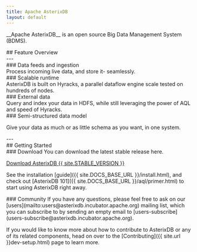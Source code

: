 ```yaml
---
title: Apache AsterixDB
layout: default
---
```


<div class="row">
 <div class="col-md-9 col-centered">
   <div class="well text-center"><p class="lead text-center" markdown="1">__Apache AsterixDB__ is an open source Big Data Management System (BDMS).</p>
   </div>
 </div>
</div>


<div class="row"><div class="col-md-3 col-md-offset-4 text-center" markdown="1">
## Feature Overview
</div></div>
---
<div class="row">
<div class="col-sm-5" markdown="1">
### Data feeds and ingestion
<div class="col-sm-2" markdown="1">
<i class="fa fa-sitemap fa-4x"></i>
</div>
Process incoming live data, and store it- seamlessly.
</div>
<div class="col-sm-5" markdown="1">
### Scalable runtime

<div class="col-sm-2" markdown="1">
<i class="fa fa-signal fa-4x"></i>
</div>
AsterixDB is built on Hyracks, a parallel dataflow engine scale tested on hundreds of nodes.
</div>
</div>

<div class="row">
<div class="col-sm-5" markdown="1">
### External data

<div class="col-sm-2" markdown="1">
<i class="fa fa-database fa-4x"></i>
</div>
Query and index your data in HDFS, while still leveraging the power of AQL and speed of Hyracks.
</div>
<div class="col-sm-5" markdown="1">
### Semi-structured data model
<div class="col-sm-2" markdown="1">
<i class="fa fa-table fa-4x"></i>
</div>

Give your data as much or as little schema as you want, in one system.
</div>
</div>
---
<div class="row"><div class="col-md-3 col-centered" markdown="1">
## Getting Started
</div></div>

<div class="row">
<div class="col-sm-6" markdown="1">
### Download
You can download the latest stable release here.

<p><a class="btn btn-md btn-info" href="{{ site.STABLE_DOWNLOAD_URL }}" role="button">Download AsterixDB {{ site.STABLE_VERSION }} <i class="fa fa-download fa-lg"></i></a></p>

See the installation [guide]({{ site.DOCS_BASE_URL }}/install.html), and check out [AsterixDB 101]({{ site.DOCS_BASE_URL }}/aql/primer.html) to start using AsterixDB right away.

</div>
<div class="col-sm-6" markdown="1">
### Community
If you have any questions, please feel free to ask on our [users](mailto:users@asterixdb.incubator.apache.org) mailing list, which you can subscribe to by sending an empty email to [users-subscribe](users-subscribe@asterixdb.incubator.apache.org).

If you would like to know more about how to contribute to AsterixDB or any of its related components, head on over to the [Contributing]({{ site.url }}dev-setup.html) page to learn more.
</div>
</div>
